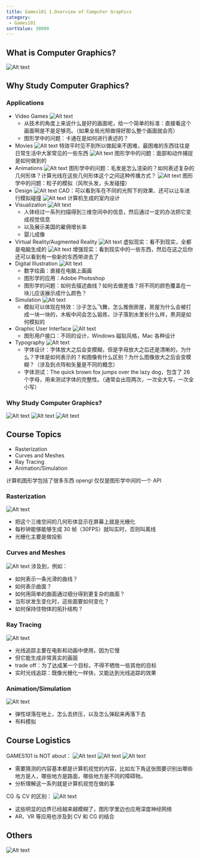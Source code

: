 ```yaml
---
title: Games101 1.Overview of Computer Graphics
category:
 - Games101
sortValue: 30000
---
```


## What is Computer Graphics?

![Alt text](image-19.png)

## Why Study Computer Graphics?

### Applications

- Video Games
  ![Alt text](image.png)
  - 从技术的角度上来说什么是好的画面呢，给一个简单的标准：直接看这个画面啊是不是足够亮。（如果全局光照做得好那么整个画面就会亮）
  - 图形学中的问题：卡通在是如何进行表述的？
- Movies
  ![Alt text](image-1.png)
  特效平时见不到所以做起来不困难，最困难的东西往往是日常生活中大家常见的一些东西
  ![Alt text](image-2.png)
  图形学中的问题：面部和动作捕捉是如何做到的
- Animations
  ![Alt text](image-5.png)
  图形学中的问题：毛发是怎么渲染的？如何表述复杂的几何形体？计算光线在这些几何形体这个之间这种传播方式？
  ![Alt text](image-3.png)
  图形学中的问题：粒子的模拟（风吹头发，头发碰撞）
- Design
  ![Alt text](image-6.png)
  CAD：可以看到车在不同的光照下的效果、还可以让车进行模拟碰撞
  ![Alt text](image-4.png)
  计算机生成的室内设计
- Visualization
  ![Alt text](image-7.png)
  - 人体经过一系列扫描得到三维空间中的信息，然后通过一定的办法把它变成视觉信息
  - 以及展示美国的雇佣增长率
  - 婴儿成像
- Virtual Reality/Augmented Reality
  ![Alt text](image-8.png)
  虚拟现实：看不到现实，全都是电脑生成的
  ![Alt text](image-9.png)
  增强现实：看到现实中的一些东西，然后在这之后你还可以看到有一些新的东西带进去了
- Digital Illustration
  ![Alt text](image-20.png)
  - 数字绘画：直接在电脑上画画
  - 图形学的应用：Adobe Photoshop
  - 图形学的问题：如何去描述曲线？如何去做差值？将不同的颜色覆盖在一块儿应该展示成什么颜色？
- Simulation
  ![Alt text](image-11.png)
  - 模拟可以体现在特效：沙子怎么飞舞，怎么推倒房屋，房屋为什么会被打成一块一块的，木板中间会怎么锻炼，沙子落到水里长什么样，黑洞是如何模拟的
- Graphic User Interface
  ![Alt text](image-12.png)
  - 图形用户接口：不同的设计，Windows 磁贴风格，Mac 各种设计
- Typography
  ![Alt text](image-13.png)
  - 字体设计：字体放大之后会变模糊，但是字母放大之后还是清晰的，为什么？字体是如何表示的？和图像有什么区别？为什么图像放大之后会变模糊？（涉及到点阵和矢量是不同的概念）
  - 字体测试：The quick brown fox jumps over the lazy dog，包含了 26 个字母，用来测试字体的完整性。（通常会出现两次，一次全大写，一次全小写）

### Why Study Computer Graphics?

![Alt text](image-14.png)
![Alt text](image-15.png)
![Alt text](image-16.png)

## Course Topics

- Rasterization
- Curves and Meshes
- Ray Tracing
- Animation/Simulation

计算机图形学包括了很多东西 opengl 仅仅是图形学中间的一个 API

### Rasterization

![Alt text](image-18.png)

- 把这个三维空间的几何形体显示在屏幕上就是光栅化
- 每秒钟能够能够生成 30 帧（30FPS）就叫实时，否则叫离线
- 光栅化主要是做投影

### Curves and Meshes

![Alt text](image-17.png)
涉及到，例如：

- 如何表示一条光滑的曲线？
- 如何表示曲面？
- 如何用简单的曲面通过细分得到更复杂的曲面？
- 当形状发生变化时，这些面要如何变化？
- 如何保持住物体的拓扑结构？

### Ray Tracing

![Alt text](image-21.png)

- 光线追踪主要在电影和动画中使用，因为它慢
- 但它能生成非常真实的画面
- trade off：为了达成某一个目标，不得不牺牲一些其他的目标
- 实时光线追踪：既像光栅化一样快，又能达到光线追踪的效果

### Animation/Simulation

![Alt text](image-22.png)

- 弹性球落在地上，怎么去挤压，以及怎么弹起来再落下去
- 布料模拟

## Course Logistics

GAMES101 is NOT about：
![Alt text](image-23.png)
![Alt text](image-24.png)
![Alt text](image-25.png)

- 需要猜测的内容基本都是计算机视觉的内容，比如左下角这张图要识别出哪些地方是人，哪些地方是路面，哪些地方是不同的障碍物。
- 分析理解这一系列就是计算机视觉在做的事

CG 与 CV 的区别：
![Alt text](image-26.png)

- 这些明显的边界已经越来越模糊了，图形学里边也应用深度神经网络
- AR、VR 等应用也涉及到 CV 和 CG 的结合

## Others

![Alt text](image-27.png)
